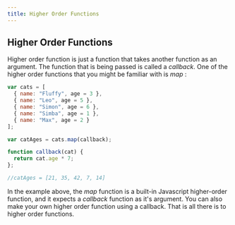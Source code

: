 ```yaml
---
title: Higher Order Functions
---
```

## Higher Order Functions

Higher order function is just a function that takes another function as an argument. The function that is being passed is called a _callback_. One of the higher order functions that you might be familiar with is _map_ :

```javascript
var cats = [
  { name: "Fluffy", age = 3 },
  { name: "Leo", age = 5 },
  { name: "Simon", age = 6 },
  { name: "Simba", age = 1 },
  { name: "Max", age = 2 }
];

var catAges = cats.map(callback);

function callback(cat) {
  return cat.age * 7;
};

//catAges = [21, 35, 42, 7, 14]
```

In the example above, the _map_ function is a built-in Javascript higher-order function, and it expects a _callback_ function as it's argument. You can also make your own higher order function using a callback. That is all there is to higher order functions. 
